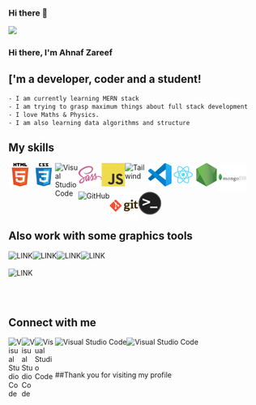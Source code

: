### Hi there 👋

<!--
**ahnaf-official1/ahnaf-official1** is a ✨ _special_ ✨ repository because its `README.md` (this file) appears on your GitHub profile.

Here are some ideas to get you started:

- 🔭 I’m currently working on ...
- 🌱 I’m currently learning ...
- 👯 I’m looking to collaborate on ...
- 🤔 I’m looking for help with ...
- 💬 Ask me about ...
- 📫 How to reach me: ...
- 😄 Pronouns: ...
- ⚡ Fun fact: ...
-->
![](https://komarev.com/ghpvc/?username=ahnaf-official1&color=green)

### Hi there, I'm Ahnaf Zareef

## ['m a developer, coder and a student!
    - I am currently learning MERN stack
    - I am trying to grasp maximum things about full stack development
    - I love Maths & Physics.
    - I am also learning data algorithms and structure

## My skills


<img align="left" alt="HTML5" width="46px" src="https://raw.githubusercontent.com/github/explore/80688e429a7d4ef2fca1e82350fe8e3517d3494d/topics/html/html.png" />
<img align="left" alt="CSS3" width="46px" src="https://raw.githubusercontent.com/github/explore/80688e429a7d4ef2fca1e82350fe8e3517d3494d/topics/css/css.png" />
<img align="left" alt="Visual Studio Code" width="46px" src="https://i.imgur.com/7Lw2qzH.png" />
<img align="left" alt="Sass" width="46px" src="https://raw.githubusercontent.com/github/explore/80688e429a7d4ef2fca1e82350fe8e3517d3494d/topics/sass/sass.png" />
<img align="left" alt="JavaScript" width="46px" src="https://raw.githubusercontent.com/github/explore/80688e429a7d4ef2fca1e82350fe8e3517d3494d/topics/javascript/javascript.png" />
<img align="left" alt="Tailwind" width="46px" src="https://iconape.com/wp-content/png_logo_vector/tailwind-css-logo.png" />
<img align="left" alt="Visual Studio Code" width="46px" src="https://raw.githubusercontent.com/github/explore/80688e429a7d4ef2fca1e82350fe8e3517d3494d/topics/visual-studio-code/visual-studio-code.png" />
<img align="left" alt="React" width="46px" src="https://raw.githubusercontent.com/github/explore/80688e429a7d4ef2fca1e82350fe8e3517d3494d/topics/react/react.png" />
<img align="left" alt="Node.js" width="46px" src="https://raw.githubusercontent.com/github/explore/80688e429a7d4ef2fca1e82350fe8e3517d3494d/topics/nodejs/nodejs.png" />
<img align="left" alt="MongoDB" width="56px" src="https://raw.githubusercontent.com/github/explore/80688e429a7d4ef2fca1e82350fe8e3517d3494d/topics/mongodb/mongodb.png" />
<img align="left" alt="GitHub" src="https://img.shields.io/badge/express.js-%23404d59.svg?style=for-the-badge&logo=express&logoColor=%2361DAFB" />
<br>
<br>
<br>
<img align="left" alt="Git" width="56px" src="https://raw.githubusercontent.com/github/explore/80688e429a7d4ef2fca1e82350fe8e3517d3494d/topics/git/git.png" />
<img align="left" alt="Terminal" width="46px" src="https://raw.githubusercontent.com/github/explore/80688e429a7d4ef2fca1e82350fe8e3517d3494d/topics/terminal/terminal.png" />

<br>
<br>
</br>


## Also work with some graphics tools
<img align="left" alt="LINK" src="https://img.shields.io/badge/adobephotoshop-%2331A8FF.svg?style=for-the-badge&logo=adobephotoshop&logoColor=white" />
<img align="left" alt="LINK" src="https://img.shields.io/badge/Adobe%20Lightroom-31A8FF.svg?style=for-the-badge&logo=Adobe%20Lightroom&logoColor=white" />
<img align="left" alt="LINK" src="https://img.shields.io/badge/Adobe%20After%20Effects-9999FF.svg?style=for-the-badge&logo=Adobe%20After%20Effects&logoColor=white" />
<img align="left" alt="LINK" src="https://img.shields.io/badge/Adobe%20Premiere%20Pro-9999FF.svg?style=for-the-badge&logo=Adobe%20Premiere%20Pro&logoColor=white" />
<br>
<br>
<img align="left" margin-top="4px" alt="LINK" src="https://img.shields.io/badge/figma-%23F24E1E.svg?style=for-the-badge&logo=figma&logoColor=white" />

<br><br>
<br>


## Connect with me

[<img align="left" target="_blank" alt="Visual Studio Code" width="26px" src="http://i.imgur.com/tXSoThF.png" />][twitter]
[<img align="left" target="_blank" alt="Visual Studio Code" width="26px" src="http://i.imgur.com/P3YfQoD.png" />][facebook]
[<img align="left" target="_blank" alt="Visual Studio Code" width="40px" src="https://i.imgur.com/RIefvk9.png" />][linkdein]
[<img align="left" target="_blank" alt="Visual Studio Code" src="https://img.shields.io/badge/Gmail-D14836?style=for-the-badge&logo=gmail&logoColor=white" />][Gmail]
[<img align="left" target="_blank" alt="Visual Studio Code" src="https://img.shields.io/badge/github-%23121011.svg?style=for-the-badge&logo=github&logoColor=white" />][GitHub]
<br/>
<br>
<br>

[twitter]: https://twitter.com/AhnafZareef
[facebook]: https://www.facebook.com/ahnaf.zareef.6/
[Gmail]: mailto:"ahnafzareef2007@gmail.com"
[linkdein]: https://www.linkedin.com/in/ahnaf-zareef-201596216/
[GitHub]: http://www.github.com/ahnaf-official1

##Thank you for visiting my profile
<!--  Grab your social icons from https://github.com/carlsednaoui/gitsocial -->
<!-- Special thanks to https://github.com/Ileriayo/ for the icons -->
